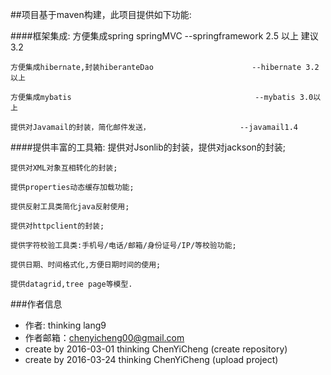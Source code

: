 ##项目基于maven构建，此项目提供如下功能:

####框架集成:
	方便集成spring springMVC                                --springframework 2.5 以上 建议3.2
	
	方便集成hibernate,封装hiberanteDao                      --hibernate 3.2以上
	
	方便集成mybatis                                         --mybatis 3.0以上         
	
	提供对Javamail的封装，简化邮件发送，                    --javamail1.4

####提供丰富的工具箱:
	提供对Jsonlib的封装，提供对jackson的封装;
	
	提供对XML对象互相转化的封装;
	
	提供properties动态缓存加载功能;
	
	提供反射工具类简化java反射使用;
	
	提供对httpclient的封装;
	
	提供字符校验工具类:手机号/电话/邮箱/身份证号/IP/等校验功能;
	
	提供日期、时间格式化,方便日期时间的使用;
	
	提供datagrid,tree page等模型.

###作者信息

- 作者:     thinking lang9
- 作者邮箱：chenyicheng00@gmail.com
- create by 2016-03-01 thinking ChenYiCheng (create repository)
- create by 2016-03-24 thinking ChenYiCheng (upload project)
